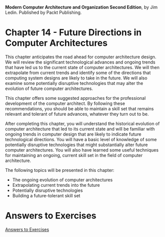 __Modern Computer Architecture and Organization Second Edition__, by Jim Ledin. Published by Packt Publishing.
# Chapter 14 - Future Directions in Computer Architectures

This chapter anticipates the road ahead for computer architecture design. We will review
the significant technological advances and ongoing trends that have led us to the current
state of computer architectures. We will then extrapolate from current trends and identify
some of the directions that computing system designs are likely to take in the future. We
will also examine some potentially disruptive technologies that may alter the evolution
of future computer architectures.

This chapter offers some suggested approaches for the professional development of the
computer architect. By following these recommendations, you should be able to maintain a
skill set that remains relevant and tolerant of future advances, whatever they turn out to be.

After completing this chapter, you will understand the historical evolution of computer
architecture that led to its current state and will be familiar with ongoing trends in computer
design that are likely to indicate future technological directions. You will have a basic level of
knowledge of some potentially disruptive technologies that might substantially alter future
computer architectures. You will also have learned some useful techniques for maintaining
an ongoing, current skill set in the field of computer architecture.

The following topics will be presented in this chapter:
* The ongoing evolution of computer architectures
* Extrapolating current trends into the future
* Potentially disruptive technologies
* Building a future-tolerant skill set

# Answers to Exercises
[Answers to Exercises](Answers%20to%20Exercises/README.md)